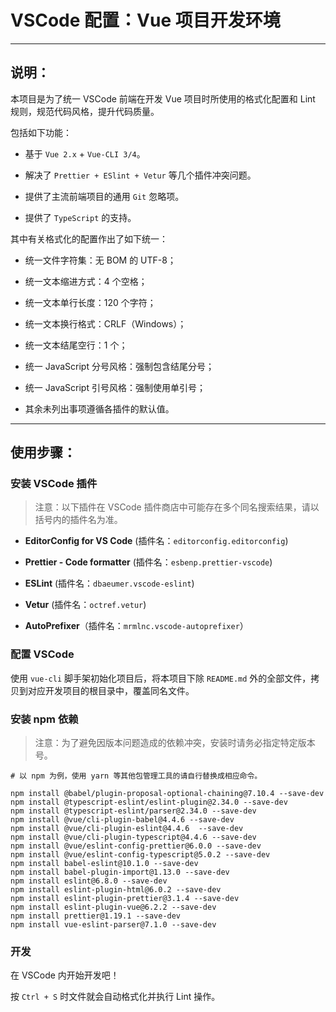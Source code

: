 # VSCode 配置：Vue 项目开发环境

---

## 说明：

本项目是为了统一 VSCode 前端在开发 Vue 项目时所使用的格式化配置和 Lint 规则，规范代码风格，提升代码质量。

包括如下功能：

-   基于 `Vue 2.x` + `Vue-CLI 3/4`。

-   解决了 `Prettier + ESlint + Vetur` 等几个插件冲突问题。

-   提供了主流前端项目的通用 `Git` 忽略项。

-   提供了 `TypeScript` 的支持。

其中有关格式化的配置作出了如下统一：

-   统一文件字符集：无 BOM 的 UTF-8；

-   统一文本缩进方式：4 个空格；

-   统一文本单行长度：120 个字符；

-   统一文本换行格式：CRLF（Windows）；

-   统一文本结尾空行：1 个；

-   统一 JavaScript 分号风格：强制包含结尾分号；

-   统一 JavaScript 引号风格：强制使用单引号；

-   其余未列出事项遵循各插件的默认值。

---

## 使用步骤：

### 安装 VSCode 插件

> 注意：以下插件在 VSCode 插件商店中可能存在多个同名搜索结果，请以括号内的插件名为准。

-   **EditorConfig for VS Code** (插件名：`editorconfig.editorconfig`)

-   **Prettier - Code formatter** (插件名：`esbenp.prettier-vscode`)

-   **ESLint** (插件名：`dbaeumer.vscode-eslint`)

-   **Vetur** (插件名：`octref.vetur`)

-   **AutoPrefixer**（插件名：`mrmlnc.vscode-autoprefixer`）

### 配置 VSCode

使用 `vue-cli` 脚手架初始化项目后，将本项目下除 `README.md` 外的全部文件，拷贝到对应开发项目的根目录中，覆盖同名文件。

### 安装 npm 依赖

> 注意：为了避免因版本问题造成的依赖冲突，安装时请务必指定特定版本号。

```shell
# 以 npm 为例，使用 yarn 等其他包管理工具的请自行替换成相应命令。

npm install @babel/plugin-proposal-optional-chaining@7.10.4 --save-dev
npm install @typescript-eslint/eslint-plugin@2.34.0 --save-dev
npm install @typescript-eslint/parser@2.34.0 --save-dev
npm install @vue/cli-plugin-babel@4.4.6 --save-dev
npm install @vue/cli-plugin-eslint@4.4.6  --save-dev
npm install @vue/cli-plugin-typescript@4.4.6 --save-dev
npm install @vue/eslint-config-prettier@6.0.0 --save-dev
npm install @vue/eslint-config-typescript@5.0.2 --save-dev
npm install babel-eslint@10.1.0 --save-dev
npm install babel-plugin-import@1.13.0 --save-dev
npm install eslint@6.8.0 --save-dev
npm install eslint-plugin-html@6.0.2 --save-dev
npm install eslint-plugin-prettier@3.1.4 --save-dev
npm install eslint-plugin-vue@6.2.2 --save-dev
npm install prettier@1.19.1 --save-dev
npm install vue-eslint-parser@7.1.0 --save-dev
```

### 开发

在 VSCode 内开始开发吧！

按 `Ctrl + S` 时文件就会自动格式化并执行 Lint 操作。
